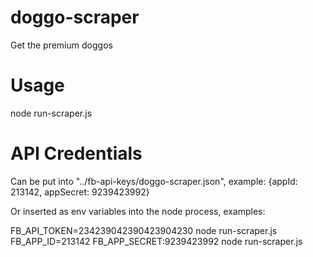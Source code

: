 # doggo-scraper
Get the premium doggos

# Usage
node run-scraper.js

# API Credentials
Can be put into "../fb-api-keys/doggo-scraper.json", example:
{appId: 213142, appSecret: 9239423992}

Or inserted as env variables into the node process, examples:

FB_API_TOKEN=234239042390423904230 node run-scraper.js
FB_APP_ID=213142 FB_APP_SECRET:9239423992 node run-scraper.js
